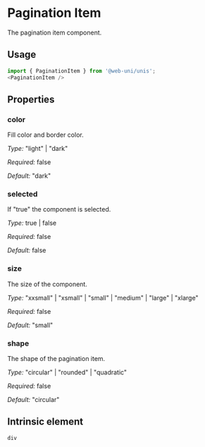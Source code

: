 # Pagination Item

The pagination item component.

## Usage

```javascript
import { PaginationItem } from '@web-uni/unis';
<PaginationItem />
```

## Properties

### color

Fill color and border color.

*Type:* "light" | "dark"

*Required:* false

*Default:* "dark"

### selected

If "true" the component is selected.

*Type:* true | false

*Required:* false

*Default:* false

### size

The size of the component.

*Type:* "xxsmall" | "xsmall" | "small" | "medium" | "large" | "xlarge"

*Required:* false

*Default:* "small"

### shape

The shape of the pagination item.

*Type:* "circular" | "rounded" | "quadratic"

*Required:* false

*Default:* "circular"

## Intrinsic element

```
div
```
